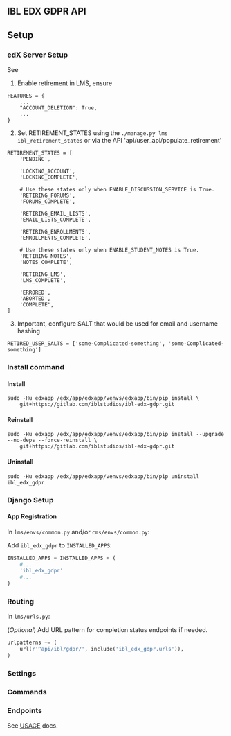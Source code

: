 ## IBL EDX GDPR API

## Setup
### edX Server Setup
See 
1. Enable retirement in LMS, ensure 
```
FEATURES = {
    ...
    "ACCOUNT_DELETION": True,
    ...
}
```
2. Set RETIREMENT_STATES using the ``./manage.py lms ibl_retirement_states`` or via the API 'api/user_api/populate_retirement'
```
RETIREMENT_STATES = [
    'PENDING',

    'LOCKING_ACCOUNT',
    'LOCKING_COMPLETE',

    # Use these states only when ENABLE_DISCUSSION_SERVICE is True.
    'RETIRING_FORUMS',
    'FORUMS_COMPLETE',

    'RETIRING_EMAIL_LISTS',
    'EMAIL_LISTS_COMPLETE',

    'RETIRING_ENROLLMENTS',
    'ENROLLMENTS_COMPLETE',

    # Use these states only when ENABLE_STUDENT_NOTES is True.
    'RETIRING_NOTES',
    'NOTES_COMPLETE',

    'RETIRING_LMS',
    'LMS_COMPLETE',

    'ERRORED',
    'ABORTED',
    'COMPLETE',
]
```

3. Important, configure SALT that would be used for email and username hashing
```
RETIRED_USER_SALTS = ['some-Complicated-something', 'some-Complicated-something']

```

### Install command
#### Install
```shell
sudo -Hu edxapp /edx/app/edxapp/venvs/edxapp/bin/pip install \
    git+https://gitlab.com/iblstudios/ibl-edx-gdpr.git
```

#### Reinstall
```shell
sudo -Hu edxapp /edx/app/edxapp/venvs/edxapp/bin/pip install --upgrade --no-deps --force-reinstall \
    git+https://gitlab.com/iblstudios/ibl-edx-gdpr.git
```

#### Uninstall
```shell
sudo -Hu edxapp /edx/app/edxapp/venvs/edxapp/bin/pip uninstall ibl_edx_gdpr
```

### Django Setup

#### App Registration
In `lms/envs/common.py` and/or `cms/envs/common.py`:

Add `ibl_edx_gdpr` to `INSTALLED_APPS`:

```python
INSTALLED_APPS = INSTALLED_APPS + (
    #...
    'ibl_edx_gdpr'
    #...
)
```

### Routing
In `lms/urls.py`:

(_Optional_) Add URL pattern for completion status endpoints if needed.

```python
urlpatterns += (
    url(r'^api/ibl/gdpr/', include('ibl_edx_gdpr.urls')),
)
```

### Settings


### Commands

### Endpoints

See [USAGE](USAGE.md) docs.
